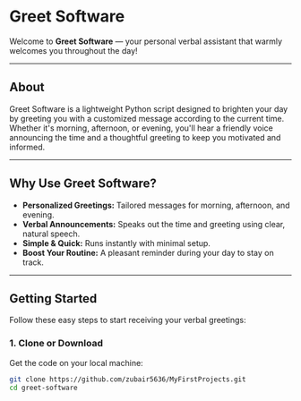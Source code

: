 # Greet Software

Welcome to **Greet Software** — your personal verbal assistant that warmly welcomes you throughout the day!

---

## About

Greet Software is a lightweight Python script designed to brighten your day by greeting you with a customized message according to the current time. Whether it's morning, afternoon, or evening, you'll hear a friendly voice announcing the time and a thoughtful greeting to keep you motivated and informed.

---

## Why Use Greet Software?

- **Personalized Greetings:** Tailored messages for morning, afternoon, and evening.
- **Verbal Announcements:** Speaks out the time and greeting using clear, natural speech.
- **Simple & Quick:** Runs instantly with minimal setup.
- **Boost Your Routine:** A pleasant reminder during your day to stay on track.

---

## Getting Started

Follow these easy steps to start receiving your verbal greetings:

### 1. Clone or Download

Get the code on your local machine:

```bash
git clone https://github.com/zubair5636/MyFirstProjects.git
cd greet-software
